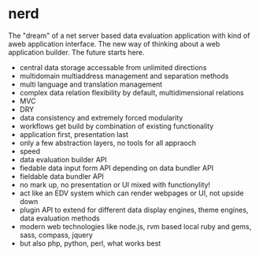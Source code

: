 nerd
====

The "dream" of a net server based data evaluation application with kind of aweb application interface. The new way of thinking about a web application builder. The future starts here. 

 + central data storage accessable from unlimited directions
 + multidomain multiaddress management and separation methods
 + multi language and translation management
 + complex data relation flexibility by default, multidimensional relations
 + MVC
 + DRY
 + data consistency and extremely forced modularity
 + workflows get build by combination of existing functionality
 + application first, presentation last
 + only a few abstraction layers, no tools for all appraoch
 + speed 
 + data evaluation builder API
 + fiedable data input form API depending on data bundler API
 + fieldable data bundler API 
 + no mark up, no presentation or UI mixed with functionylity!
 + act like an EDV system which can render webpages  or UI, not upside down
 + plugin API to extend for different data display engines, theme engines, data evaluation methods
 + modern web technologies like node.js, rvm based local ruby and gems, sass, compass, jquery
 + but also php, python, perl, what works best
